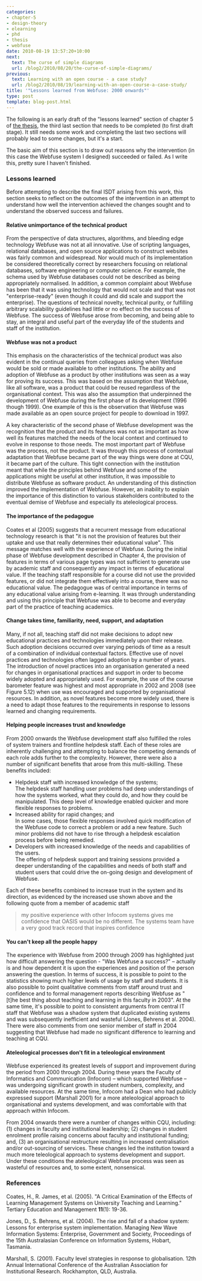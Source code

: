 ```yaml
---
categories:
- chapter-5
- design-theory
- elearning
- phd
- thesis
- webfuse
date: 2010-08-19 13:57:20+10:00
next:
  text: The curse of simple diagrams
  url: /blog2/2010/08/20/the-curse-of-simple-diagrams/
previous:
  text: Learning with an open course - a case study?
  url: /blog2/2010/08/19/learning-with-an-open-course-a-case-study/
title: '"Lessons learned from Webfuse: 2000 onwards"'
type: post
template: blog-post.html
---
```

The following is an early draft of the "lessons learned" section of chapter 5 of [the thesis](/blog2/research/phd-thesis/), the third last section that needs to be completed (to first draft stage). It still needs some work and completing the last two sections will probably lead to some changes, but it's a start.

The basic aim of this section is to draw out reasons why the intervention (in this case the Webfuse system I designed) succeeded or failed. As I write this, pretty sure I haven't finished.

### Lessons learned

Before attempting to describe the final ISDT arising from this work, this section seeks to reflect on the outcomes of the intervention in an attempt to understand how well the intervention achieved the changes sought and to understand the observed success and failures.

#### Relative unimportance of the technical product

From the perspective of data structures, algorithms, and bleeding edge technology Webfuse was not at all innovative. Use of scripting languages, relational databases, and open source applications to construct websites was fairly common and widespread. Nor would much of its implementation be considered theoretically correct by researchers focusing on relational databases, software engineering or computer science. For example, the schema used by Webfuse databases could not be described as being appropriately normalised. In addition, a common complaint about Webfuse has been that it was using technology that would not scale and that was not "enterprise-ready" (even though it could and did scale and support the enterprise). The questions of technical novelty, technical purity, or fulfilling arbitrary scalability guidelines had little or no effect on the success of Webfuse. The success of Webfuse arose from becoming, and being able to stay, an integral and useful part of the everyday life of the students and staff of the institution.

#### Webfuse was not a product

This emphasis on the characteristics of the technical product was also evident in the continual queries from colleagues asking when Webfuse would be sold or made available to other institutions. The ability and adoption of Webfuse as a product by other institutions was seen as a way for proving its success. This was based on the assumption that Webfuse, like all software, was a product that could be reused regardless of the organisational context. This was also the assumption that underpinned the development of Webfuse during the first phase of its development (1996 though 1999). One example of this is the observation that Webfuse was made available as an open source project for people to download in 1997.

A key characteristic of the second phase of Webfuse development was the recognition that the product and its features was not as important as how well its features matched the needs of the local context and continued to evolve in response to those needs. The most important part of Webfuse was the process, not the product. It was through this process of contextual adaptation that Webfuse became part of the way things were done at CQU, it became part of the culture. This tight connection with the institution meant that while the principles behind Webfuse and some of the applications might be useful at other institution, it was impossible to distribute Webfuse as software product. An understanding of this distinction improved the implementation of Webfuse. However, an inability to explain the importance of this distinction to various stakeholders contributed to the eventual demise of Webfuse and especially its ateleological process.

#### The importance of the pedagogue

Coates et al (2005) suggests that a recurrent message from educational technology research is that "it is not the provision of features but their uptake and use that really determines their educational value". This message matches well with the experience of Webfuse. During the initial phase of Webfuse development described in Chapter 4, the provision of features in terms of various page types was not sufficient to generate use by academic staff and consequently any impact in terms of educational value. If the teaching staff responsible for a course did not use the provided features, or did not integrate them effectively into a course, there was no educational value. The pedagogue was of central importance in terms of any educational value arising from e-learning. It was through understanding and using this principle that Webfuse was able to become and everyday part of the practice of teaching academics.

#### Change takes time, familiarity, need, support, and adaptation

Many, if not all, teaching staff did not make decisions to adopt new educational practices and technologies immediately upon their release. Such adoption decisions occurred over varying periods of time as a result of a combination of individual contextual factors. Effective use of novel practices and technologies often lagged adoption by a number of years. The introduction of novel practices into an organisation generated a need for changes in organisational practices and support in order to become widely adopted and appropriately used. For example, the use of the course barometer feature was highest and most appropriate in 2002 and 2008 (see Figure 5.12) when use was encouraged and supported by organisational resources. In addition, as novel features become more widely used, there is a need to adapt those features to the requirements in response to lessons learned and changing requirements.

#### Helping people increases trust and knowledge

From 2000 onwards the Webfuse development staff also fulfilled the roles of system trainers and frontline helpdesk staff. Each of these roles are inherently challenging and attempting to balance the competing demands of each role adds further to the complexity. However, there were also a number of significant benefits that arose from this multi-skilling. These benefits included:

- Helpdesk staff with increased knowledge of the systems;  
    The helpdesk staff handling user problems had deep understandings of how the systems worked, what they could do, and how they could be manipulated. This deep level of knowledge enabled quicker and more flexible responses to problems.
- Increased ability for rapid changes; and  
    In some cases, those flexible responses involved quick modification of the Webfuse code to correct a problem or add a new feature. Such minor problems did not have to rise through a helpdesk escalation process before being remedied.
- Developers with increased knowledge of the needs and capabilities of the users.  
    The offering of helpdesk support and training sessions provided a deeper understanding of the capabilities and needs of both staff and student users that could drive the on-going design and development of Webfuse.

Each of these benefits combined to increase trust in the system and its direction, as evidenced by the increased use shown above and the following quote from a member of academic staff

> my positive experience with other Infocom systems gives me confidence that OASIS would be no different. The systems team have a very good track record that inspires confidence

#### You can't keep all the people happy

The experience with Webfuse from 2000 through 2009 has highlighted just how difficult answering the question - "Was Webfuse a success?" – actually is and how dependent it is upon the experiences and position of the person answering the question. In terms of success, it is possible to point to the statistics showing much higher levels of usage by staff and students. It is also possible to point qualitative comments from staff around trust and confidence and to formal management reports describing Webfuse as "\[t\]he best thing about teaching and learning in this faculty in 2003". At the same time, it's possible to point to consistent arguments from central IT staff that Webfuse was a shadow system that duplicated existing systems and was subsequently inefficient and wasteful (Jones, Behrens et al. 2004). There were also comments from one senior member of staff in 2004 suggesting that Webfuse had made no significant difference to learning and teaching at CQU.

#### Ateleological processes don't fit in a teleological environment

Webfuse experienced its greatest levels of support and improvement during the period from 2000 through 2004. During these years the Faculty of Informatics and Communication (Infocom) – which supported Webfuse – was undergoing significant growth in student numbers, complexity, and available resources. At the same time, Infocom had a Dean who had publicly expressed support (Marshall 2001) for a more ateleological approach to organisational and systems development, and was comfortable with that approach within Infocom.

From 2004 onwards there were a number of changes within CQU, including: (1) changes in faculty and institutional leadership; (2) changes in student enrolment profile raising concerns about faculty and institutional funding; and, (3) an organisational restructure resulting in increased centralisation and/or out-sourcing of services. These changes led the institution toward a much more teleological approach to systems development and support. Under these conditions the ateleological Webfuse process was seen as wasteful of resources and, to some extent, nonsensical.

### References

Coates, H., R. James, et al. (2005). "A Critical Examination of the Effects of Learning Management Systems on University Teaching and Learning." Tertiary Education and Management **11**(1): 19-36.

Jones, D., S. Behrens, et al. (2004). The rise and fall of a shadow system: Lessons for enterprise system implementation. Managing New Wave Information Systems: Enterprise, Government and Society, Proceedings of the 15th Australasian Conference on Information Systems, Hobart, Tasmania.

Marshall, S. (2001). Faculty level strategies in response to globalisation. 12th Annual International Conference of the Australian Association for Institutional Research. Rockhampton, QLD, Australia.